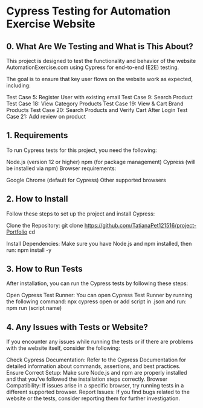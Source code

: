 # Cypress Testing for Automation Exercise Website
## 0. What Are We Testing and What is This About?
This project is designed to test the functionality and behavior of the website AutomationExercise.com using Cypress for end-to-end (E2E) testing.

The goal is to ensure that key user flows on the website work as expected, including:

Test Case 5: Register User with existing email
Test Case 9: Search Product
Test Case 18: View Category Products
Test Case 19: View & Cart Brand Products
Test Case 20: Search Products and Verify Cart After Login
Test Case 21: Add review on product
## 1. Requirements
To run Cypress tests for this project, you need the following:

Node.js (version 12 or higher)
npm (for package management)
Cypress (will be installed via npm)
Browser requirements:

Google Chrome (default for Cypress)
Other supported browsers
## 2. How to Install
Follow these steps to set up the project and install Cypress:

Clone the Repository:
git clone https://github.com/TatianaPet121516/project-Portfolio cd

Install Dependencies: Make sure you have Node.js and npm installed, then run:
npm install -y

## 3. How to Run Tests
After installation, you can run the Cypress tests by following these steps:

Open Cypress Test Runner: You can open Cypress Test Runner by running the following command:
npx cypress open or add script in .json and run: npm run (script name)

## 4. Any Issues with Tests or Website?
If you encounter any issues while running the tests or if there are problems with the website itself, consider the following:

Check Cypress Documentation: Refer to the Cypress Documentation for detailed information about commands, assertions, and best practices.
Ensure Correct Setup: Make sure Node.js and npm are properly installed and that you've followed the installation steps correctly.
Browser Compatibility: If issues arise in a specific browser, try running tests in a different supported browser.
Report Issues: If you find bugs related to the website or the tests, consider reporting them for further investigation.
 
